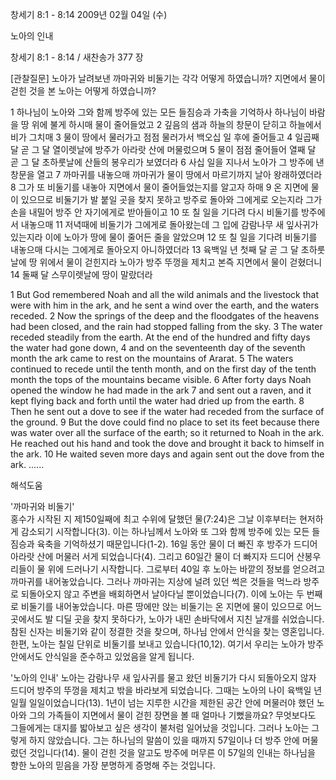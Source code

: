 창세기 8:1 - 8:14 
2009년 02월 04일 (수)

노아의 인내



창세기 8:1 - 8:14 / 새찬송가 377 장

[관찰질문]
노아가 날려보낸 까마귀와 비둘기는 각각 어떻게 하였습니까?
지면에서 물이 걷힌 것을 본 노아는 어떻게 하였습니까?

1 하나님이 노아와 그와 함께 방주에 있는 모든 들짐승과 가축을 기억하사 하나님이 바람을 땅 위에 불게 하시매 물이 줄어들었고 
2 깊음의 샘과 하늘의 창문이 닫히고 하늘에서 비가 그치매 
3 물이 땅에서 물러가고 점점 물러가서 백오십 일 후에 줄어들고 
4 일곱째 달 곧 그 달 열이렛날에 방주가 아라랏 산에 머물렀으며 
5 물이 점점 줄어들어 열째 달 곧 그 달 초하룻날에 산들의 봉우리가 보였더라 
6 사십 일을 지나서 노아가 그 방주에 낸 창문을 열고 
7 까마귀를 내놓으매 까마귀가 물이 땅에서 마르기까지 날아 왕래하였더라 
8 그가 또 비둘기를 내놓아 지면에서 물이 줄어들었는지를 알고자 하매 
9 온 지면에 물이 있으므로 비둘기가 발 붙일 곳을 찾지 못하고 방주로 돌아와 그에게로 오는지라 그가 손을 내밀어 방주 안 자기에게로 받아들이고 
10 또 칠 일을 기다려 다시 비둘기를 방주에서 내놓으매 
11 저녁때에 비둘기가 그에게로 돌아왔는데 그 입에 감람나무 새 잎사귀가 있는지라 이에 노아가 땅에 물이 줄어든 줄을 알았으며 
12 또 칠 일을 기다려 비둘기를 내놓으매 다시는 그에게로 돌아오지 아니하였더라 
13 육백일 년 첫째 달 곧 그 달 초하룻날에 땅 위에서 물이 걷힌지라 노아가 방주 뚜껑을 제치고 본즉 지면에서 물이 걷혔더니 
14 둘째 달 스무이렛날에 땅이 말랐더라  

1 But God remembered Noah and all the wild animals and the livestock that were with him in the ark, and he sent a wind over the earth, and the waters receded. 
2 Now the springs of the deep and the floodgates of the heavens had been closed, and the rain had stopped falling from the sky. 
3 The water receded steadily from the earth. At the end of the hundred and fifty days the water had gone down, 
4 and on the seventeenth day of the seventh month the ark came to rest on the mountains of Ararat. 
5 The waters continued to recede until the tenth month, and on the first day of the tenth month the tops of the mountains became visible. 
6 After forty days Noah opened the window he had made in the ark 
7 and sent out a raven, and it kept flying back and forth until the water had dried up from the earth. 
8 Then he sent out a dove to see if the water had receded from the surface of the ground. 
9 But the dove could find no place to set its feet because there was water over all the surface of the earth; so it returned to Noah in the ark. He reached out his hand and took the dove and brought it back to himself in the ark. 
10 He waited seven more days and again sent out the dove from the ark.
......

해석도움





'까마귀와 비둘기'  
홍수가 시작된 지 제150일째에 최고 수위에 달했던 물(7:24)은 그날 이후부터는 현저하게 감소되기 시작합니다(3). 이는 하나님께서 노아와 또 그와 함께 방주에 있는 모든 들짐승과 육축을 기억하셨기 때문입니다(1-2). 16일 동안 물이 더 빠진 후 방주가 드디어 아라랏 산에 머물러 서게 되었습니다(4). 그리고 60일간 물이 더 빠지자 드디어 산봉우리들이 물 위에 드러나기 시작합니다. 그로부터 40일 후 노아는 바깥의 정보를 얻으려고 까마귀를 내어놓았습니다. 그러나 까마귀는 지상에 널려 있던 썩은 것들을 먹느라 방주로 되돌아오지 않고 주변을 배회하면서 날아다닐 뿐이었습니다(7). 이에 노아는 두 번째로 비둘기를 내어놓았습니다. 마른 땅에만 앉는 비둘기는 온 지면에 물이 있으므로 어느 곳에서도 발 디딜 곳을 찾지 못하다가, 노아가 내민 손바닥에서 지친 날개를 쉬었습니다. 참된 신자는 비둘기와 같이 정결한 것을 찾으며, 하나님 안에서 안식을 찾는 영혼입니다. 한편, 노아는 칠일 단위로 비둘기를 보내고 있습니다(10,12). 여기서 우리는 노아가 방주 안에서도 안식일을 준수하고 있었음을 알게 됩니다.             

'노아의 인내'
 노아는 감람나무 새 잎사귀를 물고 왔던 비둘기가 다시 되돌아오지 않자 드디어 방주의 뚜껑을 제치고 밖을 바라보게 되었습니다. 그때는 노아의 나이 육백일 년 일월 일일이었습니다(13). 1년이 넘는 지루한 시간을 제한된 공간 안에 머물러야 했던 노아와 그의 가족들이 지면에서 물이 걷힌 장면을 볼 때 얼마나 기뻤을까요? 무엇보다도 그들에게는 대지를 밟아보고 싶은 생각이 불처럼 일어났을 것입니다. 그러나 노아는 그렇게 하지 않았습니다. 그는 하나님의 말씀이 있을 때까지 57일이나 더 방주 안에 머물렀던 것입니다(14). 물이 걷힌 것을 알고도 방주에 머무른 이 57일의 인내는 하나님을 향한 노아의 믿음을 가장 분명하게 증명해 주는 것입니다.